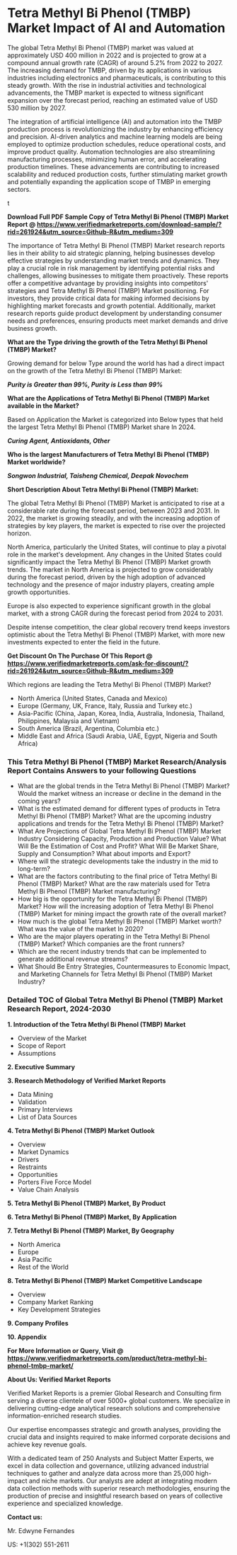 <meta name="title" content="Global Tetra Methyl Bi Phenol (TMBP) Market Impact of AI and Automation"><meta name="description" content="The global Tetra Methyl Bi Phenol (TMBP) market was valued at approximately USD 400 million in 2022 and is projected to grow at a compound annual growth rate (CAGR) of"><meta name="title" content="Tetra Methyl Bi Phenol (TMBP) Market Size, Share, Scope, Trends, Growth, Opportunities, Analysis, Forecast"><h1>Tetra Methyl Bi Phenol (TMBP) Market Impact of AI and Automation</h1><p>The global Tetra Methyl Bi Phenol (TMBP) market was valued at approximately USD 400 million in 2022 and is projected to grow at a compound annual growth rate (CAGR) of around 5.2% from 2022 to 2027. The increasing demand for TMBP, driven by its applications in various industries including electronics and pharmaceuticals, is contributing to this steady growth. With the rise in industrial activities and technological advancements, the TMBP market is expected to witness significant expansion over the forecast period, reaching an estimated value of USD 530 million by 2027.</p><p>The integration of artificial intelligence (AI) and automation into the TMBP production process is revolutionizing the industry by enhancing efficiency and precision. AI-driven analytics and machine learning models are being employed to optimize production schedules, reduce operational costs, and improve product quality. Automation technologies are also streamlining manufacturing processes, minimizing human error, and accelerating production timelines. These advancements are contributing to increased scalability and reduced production costs, further stimulating market growth and potentially expanding the application scope of TMBP in emerging sectors.</p>t</p><p id="" class=""><strong>Download Full PDF Sample Copy of Tetra Methyl Bi Phenol (TMBP) Market Report @ <a href="https://www.verifiedmarketreports.com/download-sample/?rid=261924&utm_source=Github-R&utm_medium=309" target="_blank">https://www.verifiedmarketreports.com/download-sample/?rid=261924&utm_source=Github-R&utm_medium=309</a></strong></p><p>The importance of&nbsp;Tetra Methyl Bi Phenol (TMBP) Market research reports lies in their ability to aid strategic planning, helping businesses develop effective strategies by understanding market trends and dynamics. They play a crucial role in risk management by identifying potential risks and challenges, allowing businesses to mitigate them proactively. These reports offer a competitive advantage by providing insights into competitors' strategies and Tetra Methyl Bi Phenol (TMBP) Market positioning. For investors, they provide critical data for making informed decisions by highlighting market forecasts and growth potential. Additionally, market research reports guide product development by understanding consumer needs and preferences, ensuring products meet market demands and drive business growth.</p><p><strong>What are the&nbsp;Type driving the growth of the Tetra Methyl Bi Phenol (TMBP) Market?</strong></p><p id="" class="">Growing demand for below Type around the world has had a direct impact on the growth of the Tetra Methyl Bi Phenol (TMBP) Market:</p><em><strong>Purity is Greater than 99%, Purity is Less than 99%</strong></em></p><strong>What are the&nbsp;Applications&nbsp;of Tetra Methyl Bi Phenol (TMBP) Market available in the Market?</strong></p><p id="" class="">Based on Application the Market is categorized into Below types that held the largest Tetra Methyl Bi Phenol (TMBP) Market share In 2024.</p><em><strong>Curing Agent, Antioxidants, Other</strong></em></p><strong>Who is the largest Manufacturers of Tetra Methyl Bi Phenol (TMBP) Market worldwide?</strong></p><p><em><strong>Songwon Industrial, Taisheng Chemical, Deepak Novochem</strong></em></p><p id="" class=""><strong>Short Description About Tetra Methyl Bi Phenol (TMBP) Market:</strong></p><p>The global Tetra Methyl Bi Phenol (TMBP) Market is anticipated to rise at a considerable rate during the forecast period, between 2023 and 2031. In 2022, the market is growing steadily, and with the increasing adoption of strategies by key players, the market is expected to rise over the projected horizon.</p><p>North America, particularly the United States, will continue to play a pivotal role in the market's development. Any changes in the United States could significantly impact the Tetra Methyl Bi Phenol (TMBP) Market growth trends. The market in North America is projected to grow considerably during the forecast period, driven by the high adoption of advanced technology and the presence of major industry players, creating ample growth opportunities.</p><p>Europe is also expected to experience significant growth in the global market, with a strong CAGR during the forecast period from 2024 to 2031.</p><p>Despite intense competition, the clear global recovery trend keeps investors optimistic about the Tetra Methyl Bi Phenol (TMBP) Market, with more new investments expected to enter the field in the future.</p><p id="" class=""><strong>Get Discount On The Purchase Of This Report @ <a href="https://www.verifiedmarketreports.com/ask-for-discount/?rid=261924&utm_source=Github-R&utm_medium=309" target="_blank">https://www.verifiedmarketreports.com/ask-for-discount/?rid=261924&utm_source=Github-R&utm_medium=309</a></strong></p>Which regions are leading the Tetra Methyl Bi Phenol (TMBP) Market?</p><ul><li>North America (United States, Canada and Mexico)</li><li>Europe (Germany, UK, France, Italy, Russia and Turkey etc.)</li><li>Asia-Pacific (China, Japan, Korea, India, Australia, Indonesia, Thailand, Philippines, Malaysia and Vietnam)</li><li>South America (Brazil, Argentina, Columbia etc.)</li><li>Middle East and Africa (Saudi Arabia, UAE, Egypt, Nigeria and South Africa)</li></ul><h3 id="" class="">This Tetra Methyl Bi Phenol (TMBP) Market Research/Analysis Report Contains Answers to your following Questions</h3><ul><li>What are the global trends in the Tetra Methyl Bi Phenol (TMBP) Market? Would the market witness an increase or decline in the demand in the coming years?</li><li>What is the estimated demand for different types of products in Tetra Methyl Bi Phenol (TMBP) Market? What are the upcoming industry applications and trends for the Tetra Methyl Bi Phenol (TMBP) Market?</li><li>What Are Projections of Global Tetra Methyl Bi Phenol (TMBP) Market Industry Considering Capacity, Production and Production Value? What Will Be the Estimation of Cost and Profit? What Will Be Market Share, Supply and Consumption? What about imports and Export?</li><li>Where will the strategic developments take the industry in the mid to long-term?</li><li>What are the factors contributing to the final price of Tetra Methyl Bi Phenol (TMBP) Market? What are the raw materials used for Tetra Methyl Bi Phenol (TMBP) Market manufacturing?</li><li>How big is the opportunity for the Tetra Methyl Bi Phenol (TMBP) Market? How will the increasing adoption of Tetra Methyl Bi Phenol (TMBP) Market for mining impact the growth rate of the overall market?</li><li>How much is the global Tetra Methyl Bi Phenol (TMBP) Market worth? What was the value of the market In 2020?</li><li>Who are the major players operating in the Tetra Methyl Bi Phenol (TMBP) Market? Which companies are the front runners?</li><li>Which are the recent industry trends that can be implemented to generate additional revenue streams?</li><li>What Should Be Entry Strategies, Countermeasures to Economic Impact, and Marketing Channels for Tetra Methyl Bi Phenol (TMBP) Market Industry?</li></ul><h3 id="" class="">Detailed TOC of Global Tetra Methyl Bi Phenol (TMBP) Market Research Report, 2024-2030</h3><p id="" class=""><strong>1. Introduction of the Tetra Methyl Bi Phenol (TMBP) Market</strong></p><ul><li>Overview of the Market</li><li>Scope of Report</li><li>Assumptions</li></ul><p id="" class=""><strong>2. Executive Summary</strong></p><p id="" class=""><strong>3. Research Methodology of Verified Market Reports</strong></p><ul><li>Data Mining</li><li>Validation</li><li>Primary Interviews</li><li>List of Data Sources</li></ul><p id="" class=""><strong>4. Tetra Methyl Bi Phenol (TMBP) Market Outlook</strong></p><ul><li>Overview</li><li>Market Dynamics</li><li>Drivers</li><li>Restraints</li><li>Opportunities</li><li>Porters Five Force Model</li><li>Value Chain Analysis</li></ul><p id="" class=""><strong>5. Tetra Methyl Bi Phenol (TMBP) Market, By Product</strong></p><p id="" class=""><strong>6. Tetra Methyl Bi Phenol (TMBP) Market, By Application</strong></p><p id="" class=""><strong>7. Tetra Methyl Bi Phenol (TMBP) Market, By Geography</strong></p><ul><li>North America</li><li>Europe</li><li>Asia Pacific</li><li>Rest of the World</li></ul><p id="" class=""><strong>8. Tetra Methyl Bi Phenol (TMBP) Market Competitive Landscape</strong></p><ul><li>Overview</li><li>Company Market Ranking</li><li>Key Development Strategies</li></ul><p id="" class=""><strong>9. Company Profiles</strong></p><p id="" class=""><strong>10. Appendix</strong></p><p id="" class=""><strong>For More Information or Query, Visit @ <a href="https://www.verifiedmarketreports.com/product/tetra-methyl-bi-phenol-tmbp-market/" target="_blank">https://www.verifiedmarketreports.com/product/tetra-methyl-bi-phenol-tmbp-market/</a></strong></p><p id="" class=""><strong>About Us: Verified Market Reports</strong></p><p id="" class="">Verified Market Reports is a premier Global Research and Consulting firm serving a diverse clientele of over 5000+ global customers. We specialize in delivering cutting-edge analytical research solutions and comprehensive information-enriched research studies.</p><p id="" class="">Our expertise encompasses strategic and growth analyses, providing the crucial data and insights required to make informed corporate decisions and achieve key revenue goals.</p><p id="" class="">With a dedicated team of 250 Analysts and Subject Matter Experts, we excel in data collection and governance, utilizing advanced industrial techniques to gather and analyze data across more than 25,000 high-impact and niche markets. Our analysts are adept at integrating modern data collection methods with superior research methodologies, ensuring the production of precise and insightful research based on years of collective experience and specialized knowledge.</p><p id="" class=""><strong>Contact us:</strong></p><p id="" class="">Mr. Edwyne Fernandes</p><p id="" class="">US: +1(302) 551-2611</p>